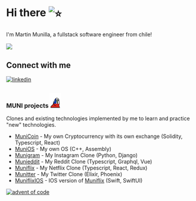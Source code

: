 # Hi there <img alt="⭐" src="https://raw.githubusercontent.com/blackcater/blackcater/master/images/Hi.gif" align="top" height="18">

I'm Martin Munilla, a fullstack software engineer from chile!

<img align="center" src="https://github-readme-stats.vercel.app/api/top-langs?username=martinmunillas&layout=compact&hide=scss,css,html,batchfile,dockerfile&title_color=6aa6f8&text_color=8a919a&icon_color=6aa6f8&bg_color=0e1116&langs_count=1000" />


## Connect with me
<a href="https://www.linkedin.com/in/martinmunilla/" target="_blank">
<img src=https://img.shields.io/badge/linkedin-%231E77B5.svg?&style=for-the-badge&logo=linkedin&logoColor=white alt=linkedin style="margin-bottom: 5px;" />
</a>

### MUNI projects <img src="https://raw.githubusercontent.com/ItsAnunesS/ItsAnunesS/master/src/img/parrots/flags/chileparrot.gif" width="30" height="40"/>
Clones and existing technologies implemented by me to learn and practice "new" technologies.

- [MuniCoin](https://github.com/martinmunillas/Municoin) - My own Cryptocurrency with its own exchange (Solidity, Typescript, React)
- [MuniOS](https://github.com/martinmunillas/MuniOS) - My own OS (C++, Assembly)
- [Munigram](https://github.com/martinmunillas/Munigram) - My Instagram Clone (Python, Django)
- [Munieddit](https://github.com/martinmunillas/munieddit) - My Reddit Clone (Typescript, Graphql, Vue)
- [Muniflix](https://github.com/martinmunillas/Muniflix) - My Netflix Clone (Typescript, React, Redux)
- [Munitter](https://github.com/martinmunillas/Munitter) - My Twitter Clone (Elixir, Phoenix)
- [MuniflixIOS](https://github.com/martinmunillas/MuniflixIOS) - IOS version of [Muniflix](https://github.com/martinmunillas/Muniflix) (Swift, SwiftUI)


<a href="https://github.com/martinmunillas/advent-of-code" target="_blank">
  <img src="https://github-readme-stats.vercel.app/api/pin/?username=martinmunillas&repo=advent-of-code&theme=dark" alt="advent of code" />
</a>
